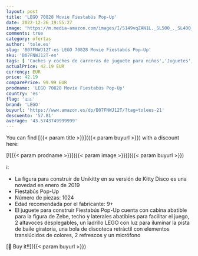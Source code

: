 ```yaml
---
layout: post
title: 'LEGO 70828 Movie Fiestabús Pop-Up'
date: 2022-12-26 19:55:27
image: 'https://m.media-amazon.com/images/I/5149vqZAN1L._SL500_._SL400_.jpg'
comments: true
category: ofertas
author: 'tole.es'
slug: 'B07FNWJ12T-es LEGO 70828 Movie Fiestabús Pop-Up'
sku: 'B07FNWJ12T-es'
tags: [ 'Coches y coches de carreras de juguete para niños','Juguetes','Juguetes y juegos','Vehículos de juguete para niños','lego','🇪🇸', ]
actualPrice: 42.19 EUR
currency: EUR
price: 42.19
comparePrice: 99.99 EUR
prodname: 'LEGO 70828 Movie Fiestabús Pop-Up'
country: 'es'
flag: '🇪🇸'
brand: 'LEGO'
buyurl: 'https://www.amazon.es/dp/B07FNWJ12T/?tag=tolees-21'
descuento: '57.81'
average: '43.5743749999999'
---
```


You can find [{{< param title >}}]({{< param buyurl >}}) with a discount here:

[![{{< param prodname >}}]({{< param image >}})]({{< param buyurl >}})

ℹ️:

- La figura para construir de Unikitty en su versión de Kitty Disco es una novedad en enero de 2019
- Fiestabús Pop-Up
- Número de piezas: 1024
- Edad recomendada por el fabricante: 9+
- El juguete para construir Fiestabús Pop-Up cuenta con cabina abatible para la figura de Zebe, techo y laterales abatibles para facilitar el juego, 2 altavoces desplegables, un ladrillo LEGO con luz para iluminar la pista de baile giratoria, una bola de discoteca retráctil con elementos translúcidos de colores, 2 refrescos y un micrófono

[🛒 Buy it!!]({{< param buyurl >}})
